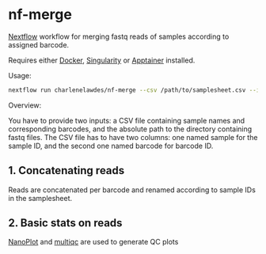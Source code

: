# nf-merge

[Nextflow] workflow for merging fastq reads of samples according to assigned barcode.

Requires either [Docker], [Singularity] or [Apptainer] installed.

Usage:

```sh
nextflow run charlenelawdes/nf-merge --csv /path/to/samplesheet.csv --in_dir /absolute/path/to/input
```

Overview:

You have to provide two inputs: a CSV file containing sample names and corresponding barcodes, and the absolute path to the directory containing fastq files.
The CSV file has to have two columns: one named sample for the sample ID, and the second one named barcode for barcode ID.

## 1. Concatenating reads

Reads are concatenated per barcode and renamed according to sample IDs in the samplesheet.

## 2. Basic stats on reads

[NanoPlot] and [multiqc] are used to generate QC plots

[Docker]: https://www.docker.com
[Nextflow]: https://www.nextflow.io/docs/latest/index.html
[Singularity]: https://docs.sylabs.io/guides/3.5/user-guide/introduction.html
[Apptainer]: https://apptainer.org
[NanoPlot]: https://github.com/wdecoster/NanoPlot
[multiqc]: https://multiqc.info
